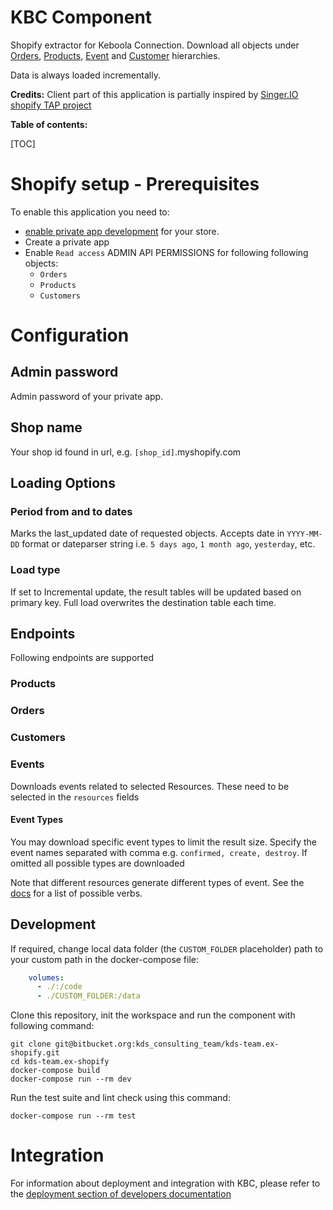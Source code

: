 # KBC Component

Shopify extractor for Keboola Connection. 
Download all objects under [Orders](https://shopify.dev/docs/admin-api/rest/reference/orders/order#index-2020-10), 
[Products](https://shopify.dev/docs/admin-api/rest/reference/products/product), [Event](https://shopify.dev/docs/admin-api/rest/reference/events/event) and 
[Customer](https://shopify.dev/docs/admin-api/rest/reference/customers) hierarchies. 

Data is always loaded incrementally.


**Credits:** Client part of this application is partially inspired by 
[Singer.IO shopify TAP project](https://github.com/singer-io/tap-shopify)

**Table of contents:**  
  
[TOC]


# Shopify setup - Prerequisites

To enable this application you need to:
 
- [enable private app development](https://help.shopify.com/en/manual/apps/private-apps#enable-private-app-development-from-the-shopify-admin) for your store. 
- Create a private app
- Enable `Read access` ADMIN API PERMISSIONS for following following objects:
    - `Orders`
    - `Products`
    - `Customers`
    
    
 


# Configuration

## Admin password

Admin password of your private app.

## Shop name

Your shop id found in url, e.g. `[shop_id]`.myshopify.com


## Loading Options

### Period from and to dates

Marks the last_updated date of requested objects. 
Accepts date in `YYYY-MM-DD` format or dateparser string i.e. `5 days ago`, `1 month ago`, `yesterday`, etc.

### Load type

If set to Incremental update, the result tables will be updated based on primary key.
 Full load overwrites the destination table each time.

## Endpoints

Following endpoints are supported

### Products
### Orders
### Customers

### Events

Downloads events related to selected Resources. These need to be selected in the `resources` fields

#### Event Types

You may download specific event types to limit the result size. Specify the event names separated with comma 
e.g. `confirmed, create, destroy`. If omitted all possible types are downloaded

Note that different resources generate different types of event. 
See the [docs](https://shopify.dev/docs/admin-api/rest/reference/events/event#resources-that-can-create-events) for a list of possible verbs.

## Development

If required, change local data folder (the `CUSTOM_FOLDER` placeholder) path to your custom path in the docker-compose file:

```yaml
    volumes:
      - ./:/code
      - ./CUSTOM_FOLDER:/data
```

Clone this repository, init the workspace and run the component with following command:

```shell script
git clone git@bitbucket.org:kds_consulting_team/kds-team.ex-shopify.git
cd kds-team.ex-shopify
docker-compose build
docker-compose run --rm dev
```

Run the test suite and lint check using this command:

```
docker-compose run --rm test
```

# Integration

For information about deployment and integration with KBC, please refer to the [deployment section of developers documentation](https://developers.keboola.com/extend/component/deployment/) 